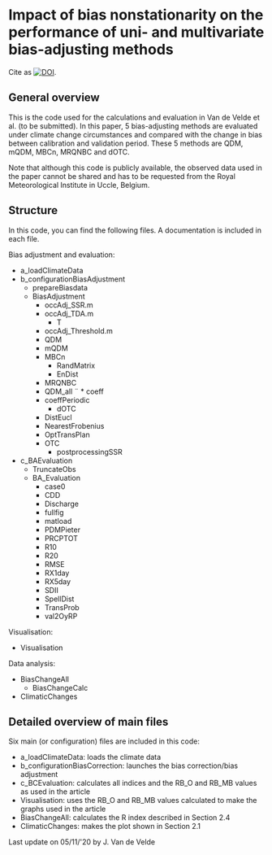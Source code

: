 # Impact of bias nonstationarity on the performance of uni- and multivariate bias-adjusting methods

Cite as [![DOI](https://zenodo.org/badge/310344526.svg)](https://zenodo.org/badge/latestdoi/310344526).

## General overview

This is the code used for the calculations and evaluation in Van de Velde et al. (to be submitted). 
In this paper, 5 bias-adjusting methods are evaluated under climate change circumstances and compared with the change in bias between calibration and validation period. These 5 methods are QDM, mQDM, MBCn, MRQNBC and dOTC.

Note that although this code is publicly available, the observed data used in the paper cannot be shared and has to be requested from the Royal Meteorological Institute in Uccle, Belgium.

## Structure

In this code, you can find the following files. A documentation is included in each file.

Bias adjustment and evaluation:

* a_loadClimateData
* b_configurationBiasAdjustment
  * prepareBiasdata
  * BiasAdjustment
      * occAdj_SSR.m
      * occAdj_TDA.m
        * T
      * occAdj_Threshold.m
      * QDM
      * mQDM
      * MBCn
        * RandMatrix
        * EnDist
      * MRQNBC
	* QDM_all
¨	* coeff
   	* coeffPeriodic
      * dOTC
	* DistEucl
	* NearestFrobenius
	* OptTransPlan
	* OTC 
      * postprocessingSSR
* c_BAEvaluation
  * TruncateObs
  * BA_Evaluation
    * case0
    * CDD
    * Discharge
    * fullfig
    * matload
    * PDMPieter
    * PRCPTOT
    * R10
    * R20
    * RMSE
    * RX1day
    * RX5day
    * SDII
    * SpellDist
    * TransProb
    * val2OyRP

Visualisation:

* Visualisation

Data analysis:

* BiasChangeAll
  * BiasChangeCalc
* ClimaticChanges


## Detailed overview of main files

Six main (or configuration) files are included in this code:
* a_loadClimateData: loads the climate data
* b_configurationBiasCorrection: launches the bias correction/bias adjustment
* c_BCEvaluation: calculates all indices and the RB_O and RB_MB values as used in the article
* Visualisation: uses the RB_O and RB_MB values calculated to make the graphs used in the article
* BiasChangeAll: calculates the R index described in Section 2.4
* ClimaticChanges: makes the plot shown in Section 2.1

Last update on 05/11/'20 by J. Van de Velde
